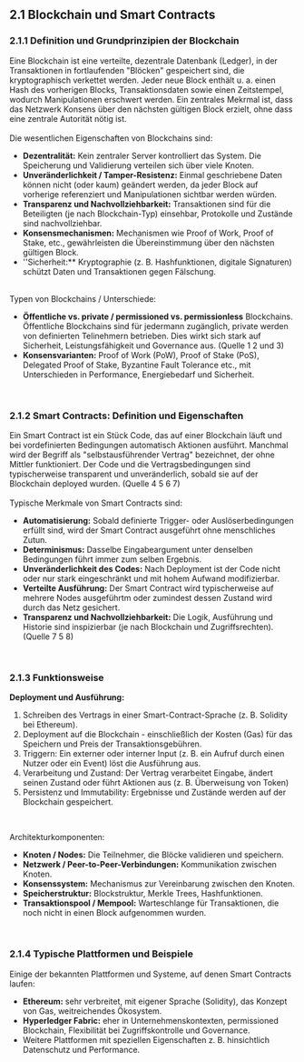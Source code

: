## 2.1 Blockchain und Smart Contracts
### 2.1.1 Definition und Grundprinzipien der Blockchain
Eine Blockchain ist eine verteilte, dezentrale Datenbank (Ledger), in der Transaktionen in fortlaufenden "Blöcken" gespeichert sind, die kryptographisch verkettet werden. Jeder neue Block enthält u. a. einen Hash des vorherigen Blocks, Transaktionsdaten sowie einen Zeitstempel, wodurch Manipulationen erschwert werden. Ein zentrales Mekrmal ist, dass das Netzwerk Konsens über den nächsten gültigen Block erzielt, ohne dass eine zentrale Autorität nötig ist. 
<br><br>Die wesentlichen Eigenschaften von Blockchains sind: <br>
- **Dezentralität:** Kein zentraler Server kontrolliert das System. Die Speicherung und Validierung verteilen sich über viele Knoten.
- **Unveränderlichkeit / Tamper-Resistenz:** Einmal geschriebene Daten können nicht (oder kaum) geändert werden, da jeder Block auf vorherige referenziert und Manipulationen sichtbar werden würden.
- **Transparenz und Nachvollziehbarkeit:** Transaktionen sind für die Beteiligten (je nach Blockchain-Typ) einsehbar, Protokolle und Zustände sind nachvollziehbar.
- **Konsensmechanismen:** Mechanismen wie Proof of Work, Proof of Stake, etc., gewährleisten die Übereinstimmung über den nächsten gültigen Block.
- ''Sicherheit:** Kryptographie (z. B. Hashfunktionen, digitale Signaturen) schützt Daten und Transaktionen gegen Fälschung.
  
<br>Typen von Blockchains / Unterschiede: <br>
- **Öffentliche vs. private / permissioned vs. permissionless** Blockchains. Öffentliche Blockchains sind für jedermann zugänglich, private werden von definierten Telinehmern betrieben. Dies wirkt sich stark auf Sicherheit, Leistungsfähigkeit und Governance aus. (Quelle 1 2 und 3)
- **Konsensvarianten:** Proof of Work (PoW), Proof of Stake (PoS), Delegated Proof of Stake, Byzantine Fault Tolerance etc., mit Unterschieden in Performance, Energiebedarf und Sicherheit.

<br> 

### 2.1.2 Smart Contracts: Definition und Eigenschaften
Ein Smart Contract ist ein Stück Code, das auf einer Blockchain läuft und bei vordefinierten Bedingungen automatisch Aktionen ausführt. Manchmal wird der Begriff als "selbstausführender Vertrag" bezeichnet, der ohne Mittler funktioniert. Der Code und die Vertragsbedingungen sind typischerweise transparent und unveränderlich, sobald sie auf der Blockchain deployed wurden. (Quelle 4 5 6 7)
<br><br>Typische Merkmale von Smart Contracts sind: <br>
- **Automatisierung:** Sobald definierte Trigger- oder Auslöserbedingungen erfüllt sind, wird der Smart Contract ausgeführt ohne menschliches Zutun.
- **Determinismus:** Dasselbe Eingabeargument unter denselben Bedingungen führt immer zum selben Ergebnis.
- **Unveränderlichkeit des Codes:** Nach Deployment ist der Code nicht oder nur stark eingeschränkt und mit hohem Aufwand modifizierbar.
- **Verteilte Ausführung:** Der Smart Contract wird typischerweise auf mehrere Nodes ausgeführtm oder zumindest dessen Zustand wird durch das Netz gesichert.
- **Transparenz und Nachvollziehbarkeit:** Die Logik, Ausführung und Historie sind inspizierbar (je nach Blockchain und Zugriffsrechten). (Quelle 7 5 8)

<br>

### 2.1.3 Funktionsweise 
**Deployment und Ausführung:**
1. Schreiben des Vertrags in einer Smart-Contract-Sprache (z. B. Solidity bei Ethereum).
2. Deployment auf die Blockchain - einschließlich der Kosten (Gas) für das Speichern und Preis der Transaktionsgebühren. 
3. Triggern: Ein externer oder interner Input (z. B. ein Aufruf durch einen Nutzer oder ein Event) löst die Ausführung aus.
4. Verarbeitung und Zustand: Der Vertrag verarbeitet Eingabe, ändert seinen Zustand oder führt Aktionen aus (z. B. Überweisung von Token)
5. Persistenz und Immutability: Ergebnisse und Zustände werden auf der Blockchain gespeichert.
<br>

Architekturkomponenten: <br>
- **Knoten / Nodes:** Die Teilnehmer, die Blöcke validieren und speichern.
- **Netzwerk / Peer-to-Peer-Verbindungen:** Kommunikation zwischen Knoten.
- **Konsenssystem:** Mechanismus zur Vereinbarung zwischen den Knoten.
- **Speicherstruktur:** Blockstruktur, Merkle Trees, Hashfunktionen.
- **Transaktionspool / Mempool:** Warteschlange für Transaktionen, die noch nicht in einen Block aufgenommen wurden.

<br>

### 2.1.4 Typische Plattformen und Beispiele
Einige der bekannten Plattformen und Systeme, auf denen Smart Contracts laufen: 
- **Ethereum:** sehr verbreitet, mit eigener Sprache (Solidity), das Konzept von Gas, weitreichendes Ökosystem.
- **Hyperledger Fabric:** eher in Unternehmenskontexten, permissioned Blockchain, Flexibilität bei Zugriffskontrolle und Governance.
- Weitere Plattformen mit speziellen Eigenschaften z. B. hinsichtlich Datenschutz und Performance. 
